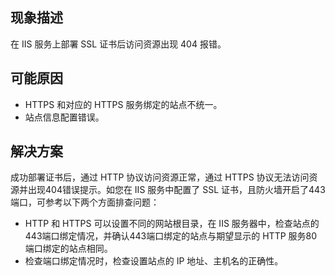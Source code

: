 ## 现象描述
在 IIS 服务上部署 SSL 证书后访问资源出现 404 报错。

## 可能原因
- HTTPS 和对应的 HTTPS 服务绑定的站点不统一。
- 站点信息配置错误。

## 解决方案
成功部署证书后，通过 HTTP 协议访问资源正常，通过 HTTPS 协议无法访问资源并出现404错误提示。如您在 IIS 服务中配置了 SSL 证书，且防火墙开启了443端口，可参考以下两个方面排查问题：
- HTTP 和 HTTPS 可以设置不同的网站根目录，在 IIS 服务器中，检查站点的443端口绑定情况，并确认443端口绑定的站点与期望显示的 HTTP 服务80端口绑定的站点相同。
- 检查端口绑定情况时，检查设置站点的 IP 地址、主机名的正确性。




